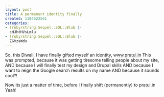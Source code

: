 ```yaml
---
layout: post
title: A permanent identity finally
created: 1194622561
categories:
- !ruby/string:Sequel::SQL::Blob |-
  cHJhdHVsLmlu
- !ruby/string:Sequel::SQL::Blob |-
  ZGVzaWdu
---
```

So, this Diwali, I have finally gifted myself an identity, www.pratul.in
This was prompted, because it was getting tiresome telling people about my site,
AND because I will finally test my design and Drupal skills
AND because I want to reign the Google search results on my name
AND because it sounds cool?!

Now its just a matter of time, before I finally shift (permanently) to pratul.in
Yeah!
